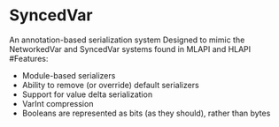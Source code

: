 # SyncedVar
An annotation-based serialization system
Designed to mimic the NetworkedVar and SyncedVar systems found in MLAPI and HLAPI
#Features:
* Module-based serializers
* Ability to remove (or override) default serializers
* Support for value delta serialization
* VarInt compression
* Booleans are represented as bits (as they should), rather than bytes
